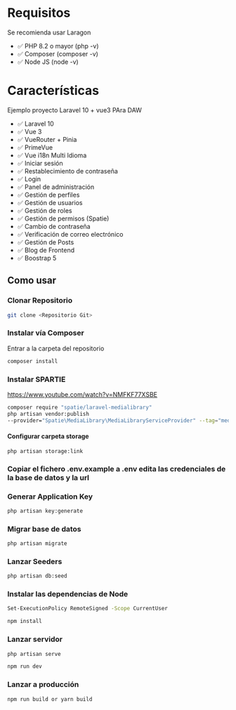 # Requisitos
Se recomienda usar Laragon

- ✅ PHP 8.2 o mayor (php -v)
- ✅ Composer (composer -v)
- ✅ Node JS (node -v)



# Características

Ejemplo proyecto Laravel 10 + vue3 PAra DAW

- ✅ Laravel 10
- ✅ Vue 3
- ✅ VueRouter + Pinia
- ✅ PrimeVue
- ✅ Vue i18n Multi Idioma
- ✅ Iniciar sesión
- ✅ Restablecimiento de contraseña
- ✅ Login
- ✅ Panel de administración
- ✅ Gestión de perfiles
- ✅ Gestión de usuarios
- ✅ Gestión de roles
- ✅ Gestión de permisos (Spatie)
- ✅ Cambio de contraseña
- ✅ Verificación de correo electrónico
- ✅ Gestión de Posts
- ✅ Blog de Frontend
- ✅ Boostrap 5


## Como usar


### Clonar Repositorio 

```bash
git clone <Repositorio Git>
```

### Instalar vía Composer

Entrar a la carpeta del repositorio
```bash
composer install
```

### Instalar SPARTIE

https://www.youtube.com/watch?v=NMFKF77XSBE

```bash
composer require "spatie/laravel-medialibrary"
php artisan vendor:publish 
--provider="Spatie\MediaLibrary\MediaLibraryServiceProvider" --tag="medialibrary-migrations"
```

#### Configurar carpeta storage
```
php artisan storage:link
```

### Copiar el fichero .env.example  a .env edita las credenciales de la base de datos y la url


### Generar Application Key

```bash
php artisan key:generate
```

### Migrar base de datos

```bash
php artisan migrate
```

### Lanzar Seeders

```bash
php artisan db:seed
```

### Instalar las dependencias de Node

```bash
Set-ExecutionPolicy RemoteSigned -Scope CurrentUser

npm install
```

### Lanzar servidor

```bash
php artisan serve
```

```bash
npm run dev
```

### Lanzar a producción

```bash
npm run build or yarn build
```